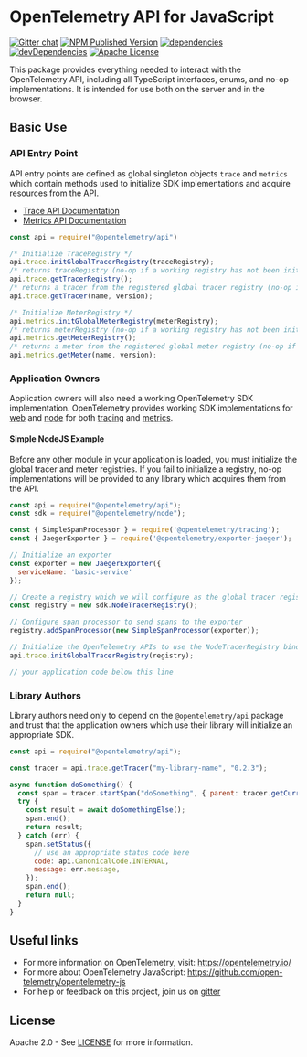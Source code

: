 # OpenTelemetry API for JavaScript
[![Gitter chat][gitter-image]][gitter-url]
[![NPM Published Version][npm-img]][npm-url]
[![dependencies][dependencies-image]][dependencies-url]
[![devDependencies][devDependencies-image]][devDependencies-url]
[![Apache License][license-image]][license-image]

This package provides everything needed to interact with the OpenTelemetry API, including all TypeScript interfaces, enums, and no-op implementations. It is intended for use both on the server and in the browser.

## Basic Use

### API Entry Point

API entry points are defined as global singleton objects `trace` and `metrics` which contain methods used to initialize SDK implementations and acquire resources from the API.

- [Trace API Documentation][trace-api-docs]
- [Metrics API Documentation][metrics-api-docs]

```javascript
const api = require("@opentelemetry/api")

/* Initialize TraceRegistry */
api.trace.initGlobalTracerRegistry(traceRegistry);
/* returns traceRegistry (no-op if a working registry has not been initialized) */
api.trace.getTracerRegistry();
/* returns a tracer from the registered global tracer registry (no-op if a working registry has not been initialized); */
api.trace.getTracer(name, version);

/* Initialize MeterRegistry */
api.metrics.initGlobalMeterRegistry(meterRegistry);
/* returns meterRegistry (no-op if a working registry has not been initialized) */
api.metrics.getMeterRegistry();
/* returns a meter from the registered global meter registry (no-op if a working registry has not been initialized); */
api.metrics.getMeter(name, version);
```

### Application Owners

Application owners will also need a working OpenTelemetry SDK implementation. OpenTelemetry provides working SDK implementations for [web] and [node] for both [tracing] and [metrics].

#### Simple NodeJS Example

Before any other module in your application is loaded, you must initialize the global tracer and meter registries. If you fail to initialize a registry, no-op implementations will be provided to any library which acquires them from the API.

```javascript
const api = require("@opentelemetry/api");
const sdk = require("@opentelemetry/node");

const { SimpleSpanProcessor } = require('@opentelemetry/tracing');
const { JaegerExporter } = require('@opentelemetry/exporter-jaeger');

// Initialize an exporter
const exporter = new JaegerExporter({
  serviceName: 'basic-service'
});

// Create a registry which we will configure as the global tracer registry
const registry = new sdk.NodeTracerRegistry();

// Configure span processor to send spans to the exporter
registry.addSpanProcessor(new SimpleSpanProcessor(exporter));

// Initialize the OpenTelemetry APIs to use the NodeTracerRegistry bindings
api.trace.initGlobalTracerRegistry(registry);

// your application code below this line
```

### Library Authors

Library authors need only to depend on the `@opentelemetry/api` package and trust that the application owners which use their library will initialize an appropriate SDK.

```javascript
const api = require("@opentelemetry/api");

const tracer = api.trace.getTracer("my-library-name", "0.2.3");

async function doSomething() {
  const span = tracer.startSpan("doSomething", { parent: tracer.getCurrentSpan() });
  try {
    const result = await doSomethingElse();
    span.end();
    return result;
  } catch (err) {
    span.setStatus({
      // use an appropriate status code here
      code: api.CanonicalCode.INTERNAL,
      message: err.message,
    });
    span.end();
    return null;
  }
}
```


## Useful links
- For more information on OpenTelemetry, visit: <https://opentelemetry.io/>
- For more about OpenTelemetry JavaScript: <https://github.com/open-telemetry/opentelemetry-js>
- For help or feedback on this project, join us on [gitter][gitter-url]

## License

Apache 2.0 - See [LICENSE][license-url] for more information.

[gitter-image]: https://badges.gitter.im/open-telemetry/opentelemetry-js.svg
[gitter-url]: https://gitter.im/open-telemetry/opentelemetry-node?utm_source=badge&utm_medium=badge&utm_campaign=pr-badge&utm_content=badge
[license-url]: https://github.com/open-telemetry/opentelemetry-js/blob/master/LICENSE
[license-image]: https://img.shields.io/badge/license-Apache_2.0-green.svg?style=flat
[dependencies-image]: https://david-dm.org/open-telemetry/opentelemetry-js/status.svg?path=packages/opentelemetry-api
[dependencies-url]: https://david-dm.org/open-telemetry/opentelemetry-js?path=packages%2Fopentelemetry-api
[devDependencies-image]: https://david-dm.org/open-telemetry/opentelemetry-js/dev-status.svg?path=packages/opentelemetry-api
[devDependencies-url]: https://david-dm.org/open-telemetry/opentelemetry-js?path=packages%2Fopentelemetry-api&type=dev
[npm-url]: https://www.npmjs.com/package/@opentelemetry/types
[npm-img]: https://badge.fury.io/js/%40opentelemetry%2Ftypes.svg

[trace-api-docs]: https://open-telemetry.github.io/opentelemetry-js/classes/traceapi.html
[metrics-api-docs]: https://open-telemetry.github.io/opentelemetry-js/classes/metricsapi.html

[web]: https://github.com/open-telemetry/opentelemetry-js/tree/master/packages/opentelemetry-web
[tracing]: https://github.com/open-telemetry/opentelemetry-js/tree/master/packages/opentelemetry-tracing
[node]: https://github.com/open-telemetry/opentelemetry-js/tree/master/packages/opentelemetry-node
[metrics]: https://github.com/open-telemetry/opentelemetry-js/tree/master/packages/opentelemetry-metrics